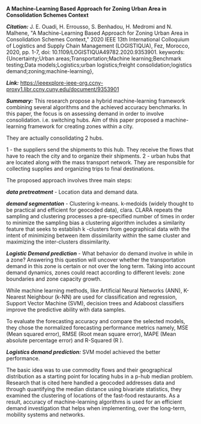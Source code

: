 **A Machine-Learning Based Approach for Zoning Urban Area in Consolidation Schemes Context**

***Citation:*** J. E. Ouadi, H. Errousso, S. Benhadou, H. Medromi and N. Malhene, "A Machine-Learning Based Approach for Zoning Urban Area in Consolidation Schemes Context," 2020 IEEE 13th International Colloquium of Logistics and Supply Chain Management (LOGISTIQUA), Fez, Morocco, 2020, pp. 1-7, doi: 10.1109/LOGISTIQUA49782.2020.9353901. keywords: {Uncertainty;Urban areas;Transportation;Machine learning;Benchmark testing;Data models;Logistics;urban logistics;freight consolidation;logistics demand;zoning;machine-learning},

***Link:*** https://ieeexplore-ieee-org.ccny-proxy1.libr.ccny.cuny.edu/document/9353901 

***Summary:***
This research propose a hybrid machine-learning framework combining several algorithms and the achieved accuracy benchmarks.
In this paper, the focus is on assessing demand in order to involve consolidation.
    i.e. switching hubs. Aim of this paper proposed a machine-learning framework for creating zones within a city.

They are actually consolidating 2 hubs.   

1 - the suppliers send the shipments to this hub. They receive the flows that have to reach the city and to organize their shipments. 
2 - urban hubs that are located along with the mass transport network. They are responsible for collecting supplies and organizing trips to final destinations. 

The proposed approach involves three main steps: 

***data pretreatment*** - Location data and demand data. 

***demand segmentation*** - Clustering k-means. k-medoids (widely thought to be practical and efficient for geocoded data), clara. CLARA repeats the sampling and clustering processes a pre-specified number of times in order to minimize the sampling bias
a clustering algorithm includes a similarity feature that seeks to establish k -clusters from geographical data with the intent of minimizing between item dissimilarity within the same cluster and maximizing the inter-clusters dissimilarity. 

***Logistic Demand prediction*** - What behavior do demand involve in while in a zone?
Answering this question will uncover whether the transportation demand in this zone is certain or not over the long term. Taking into account demand dynamics, zones could react according to different levels: zone boundaries and zone capacity growth.

While machine learning methods, like Artificial Neural Networks (ANN), K-Nearest Neighbour (k-NN) are used for classification and regression, Support Vector Machine (SVM), decision trees and Adaboost classifiers improve the predictive ability with data samples.

To evaluate the forecasting accuracy and compare the selected models, they chose the normalized forecasting performance metrics namely, MSE (Mean squared error), RMSE (Root mean square error), MAPE (Mean absolute percentage error) and R-Squared (R ). 

***Logistics demand prediction:*** SVM model achieved the better performance. 

The basic idea was to use commodity flows and their geographical distribution as a starting point for locating hubs in a p-hub median problem. Research that is cited here handled a geocoded addresses data and through quantifying the median distance using bivariate statistics, they examined the clustering of locations of the fast-food restaurants.
 As a result, accuracy of machine-learning algorithms is used for an efficient demand investigation that helps when implementing, over the long-term, mobility systems and networks. 
